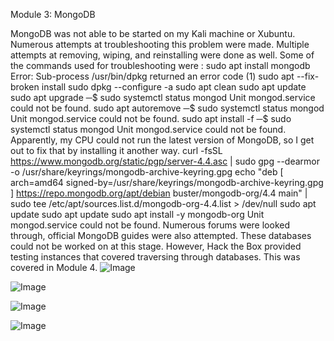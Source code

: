 Module 3: MongoDB

MongoDB was not able to be started on my Kali machine or Xubuntu. Numerous attempts at troubleshooting this problem were made. Multiple attempts at removing, wiping, and reinstalling were done as well. Some of the commands used for troubleshooting were :
sudo apt install mongodb
Error: Sub-process /usr/bin/dpkg returned an error code (1)
sudo apt --fix-broken install
sudo dpkg --configure -a
sudo apt clean
sudo apt update
sudo apt upgrade
─$ sudo systemctl status mongod
Unit mongod.service could not be found.
sudo apt autoremove
─$ sudo systemctl status mongod
Unit mongod.service could not be found.
sudo apt install -f 
─$ sudo systemctl status mongod
Unit mongod.service could not be found.
Apparently, my CPU could not run the latest version of MongoDB, so I get out to fix that by installing it another way.
curl -fsSL https://www.mongodb.org/static/pgp/server-4.4.asc | sudo gpg --dearmor -o /usr/share/keyrings/mongodb-archive-keyring.gpg
echo "deb [ arch=amd64 signed-by=/usr/share/keyrings/mongodb-archive-keyring.gpg ] https://repo.mongodb.org/apt/debian buster/mongodb-org/4.4 main" | sudo tee /etc/apt/sources.list.d/mongodb-org-4.4.list > /dev/null
sudo apt update
sudo apt update
sudo apt install -y mongodb-org
Unit mongod.service could not be found.
Numerous forums were looked through, official MongoDB guides were also attempted. These databases could not be worked on at this stage. However, Hack the Box provided testing instances that covered traversing through databases. This was covered in Module 4.
![Image](https://github.com/user-attachments/assets/35c6fbe9-6f40-4aa5-9408-1261c6699b07)

![Image](https://github.com/user-attachments/assets/9e2ee48d-c4c8-4f46-b12c-0aaa147dbf2f)

![Image](https://github.com/user-attachments/assets/8cebdb88-0004-4097-9d95-9de97f01e622)

![Image](https://github.com/user-attachments/assets/9dce19ef-3e89-4de2-a85d-2385862ce8b4)

